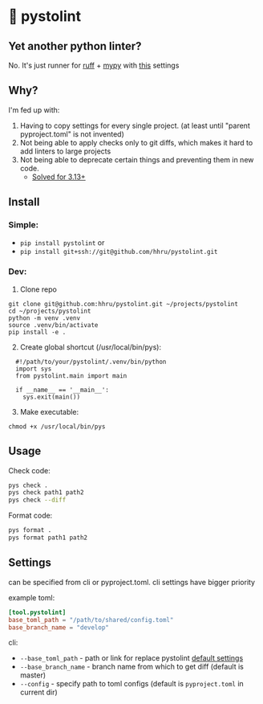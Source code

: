 # 🔫 pystolint

## Yet another python linter?

No. It's just runner for [ruff](https://docs.astral.sh/ruff/) + [mypy](https://mypy.readthedocs.io/en/stable/) with [this](https://github.com/hhru/pystolint/blob/master/pystolint/default_config/pyproject.toml) settings


## Why?

I'm fed up with:
1. Having to copy settings for every single project. (at least until "parent pyproject.toml" is not invented)
2. Not being able to apply checks only to git diffs, which makes it hard to add linters to large projects
3. Not being able to deprecate certain things and preventing them in new code. 
    - [Solved for 3.13+](https://mypy.readthedocs.io/en/stable/changelog.html#support-for-deprecated-decorator-pep-702)


## Install

### Simple:
- `pip install pystolint`
or
- `pip install git+ssh://git@github.com/hhru/pystolint.git`

### Dev:

1. Clone repo
```
git clone git@github.com:hhru/pystolint.git ~/projects/pystolint
cd ~/projects/pystolint
python -m venv .venv
source .venv/bin/activate
pip install -e .
```

2. Create global shortcut (/usr/local/bin/pys):
```
  #!/path/to/your/pystolint/.venv/bin/python
  import sys
  from pystolint.main import main

  if __name__ == '__main__':
    sys.exit(main())
```
3. Make executable:
```
chmod +x /usr/local/bin/pys
```


## Usage

Check code:
```bash
pys check .
pys check path1 path2
pys check --diff
```

Format code:

```bash
pys format .
pys format path1 path2
```


## Settings

can be specified from cli or pyproject.toml. cli settings have bigger priority

example toml:
```toml
[tool.pystolint]
base_toml_path = "/path/to/shared/config.toml"
base_branch_name = "develop"
```

cli:
- `--base_toml_path` - path or link for replace pystolint [default settings](https://github.com/hhru/pystolint/blob/master/pystolint/default_config/pyproject.toml)
- `--base_branch_name` - branch name from which to get diff (default is master)
- `--config` - specify path to toml configs (default is `pyproject.toml` in current dir)
